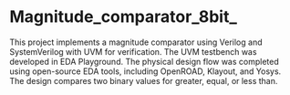 # Magnitude_comparator_8bit_
 This project implements a magnitude comparator using Verilog and SystemVerilog with UVM for verification. The UVM testbench was developed in EDA Playground. The physical design flow was completed using open-source EDA tools, including OpenROAD, Klayout, and Yosys. The design compares two binary values for greater, equal, or less than.
